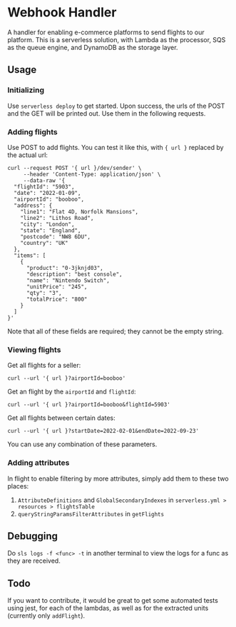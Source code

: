 # Webhook Handler

A handler for enabling e-commerce platforms to send flights to our platform. This is a serverless solution, with Lambda as the processor, SQS as the queue engine, and DynamoDB as the storage layer.

## Usage

### Initializing

Use `serverless deploy` to get started. Upon success, the urls of the POST and the GET will be printed out. Use them in the following requests.

### Adding flights

Use POST to add flights. You can test it like this, with `{ url }` replaced by the actual url:

```
curl --request POST '{ url }/dev/sender' \
     --header 'Content-Type: application/json' \
     --data-raw '{
  "flightId": "5903",
  "date": "2022-01-09",
  "airportId": "booboo",
  "address": {
    "line1": "Flat 4D, Norfolk Mansions",
    "line2": "Lithos Road",
    "city": "London",
    "state": "England",
    "postcode": "NW8 6DU",
    "country": "UK"
  },
  "items": [
    {
      "product": "0-3jknjd03",
      "description": "best console",
      "name": "Nintendo Switch",
      "unitPrice": "245",
      "qty": "3",
      "totalPrice": "800"
    }
  ]
}'
```

Note that all of these fields are required; they cannot be the empty string.

### Viewing flights

Get all flights for a seller:

```
curl --url '{ url }?airportId=booboo'
```

Get an flight by the `airportId` and `flightId`:

```
curl --url '{ url }?airportId=booboo&flightId=5903'
```

Get all flights between certain dates:

```
curl --url '{ url }?startDate=2022-02-01&endDate=2022-09-23'
```

You can use any combination of these parameters.

### Adding attributes

In flight to enable filtering by more attributes, simply add them to these two places:

1. `AttributeDefinitions` and `GlobalSecondaryIndexes` in `serverless.yml > resources > flightsTable`
2. `queryStringParamsFilterAttributes` in `getFlights`

## Debugging

Do `sls logs -f <func> -t` in another terminal to view the logs for a func as they are received.

## Todo

If you want to contribute, it would be great to get some automated tests using jest, for each of the lambdas, as well as for the extracted units (currently only `addFlight`).
